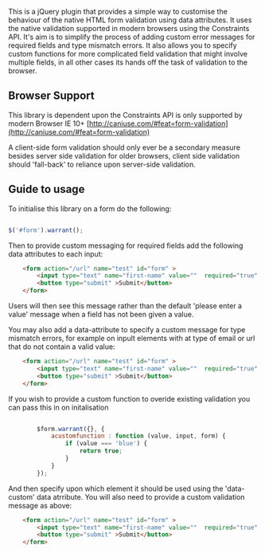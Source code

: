 
This is a jQuery plugin that provides a simple way to customise the behaviour of the native HTML form validation using data attributes. It uses the native validation supported in modern browsers using the Constraints API.  It's aim is to simplify the process of adding custom error messages for required fields and type mismatch errors. It also allows you to specify custom functions for more complicated field validation that might involve multiple fields, in all other cases its hands off the task of validation to the browser.


## Browser Support

This library is dependent upon the Constraints API is only supported by modern Browser IE 10+ [http://caniuse.com/#feat=form-validation](http://caniuse.com/#feat=form-validation)


A client-side form validation should only ever be a secondary measure besides server side validation for older browsers, client side validation should 'fall-back' to reliance upon server-side validation.


## Guide to usage


To initialise this library on a form do the following:


```javascript

$('#form').warrant();

```

Then to provide custom messaging for required fields add the following data attributes to each input:

```html
	<form action="/url" name="test" id="form" >
		<input type="text" name="first-name" value=""  required="true" id="first-name" data-validation-message="please enter your first name" />
		<button type="submit" >Submit</button>
	</form>
```
    
Users will then see this message rather than the default 'please enter a value' message when a field has not been given a value.


You may also add a data-attribute to specify a custom message for type mismatch errors, for example on inpult elements with at type of email or url that do not contain a valid value:


```html
	<form action="/url" name="test" id="form" >
		<input type="text" name="first-name" value=""  required="true" id="first-name" data-validation-message="please enter your first name" data-mismatch-message="please enter a specific type of email" />
		<button type="submit" >Submit</button>
	</form>
```


If you wish to provide a custom function to overide existing validation you can pass this in on initalisation

```javascript

		$form.warrant({}, {
			acustomfunction : function (value, input, form) {
				if (value === 'blue') {
					return true;
				}
			}
		});

```

And then specify upon which element it should be used using the 'data-custom' data atrribute. You will also need to provide a custom validation message as above:

 

```html
	<form action="/url" name="test" id="form" >
		<input type="text" name="first-name" value=""  required="true" id="first-name" data-validation-message="please enter your first name" data-custom="acustomfunction" data-validation-message="This is a custom message relating to the custom function" />
		<button type="submit" >Submit</button>
	</form>
```



